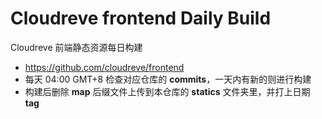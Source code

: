 # Cloudreve frontend Daily Build

Cloudreve 前端静态资源每日构建
- https://github.com/cloudreve/frontend
- 每天 04:00 GMT+8 检查对应仓库的 **commits**，一天内有新的则进行构建
- 构建后删除 **map** 后缀文件上传到本仓库的 **statics** 文件夹里，并打上日期 **tag**